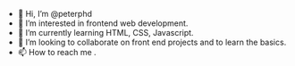 - 👋 Hi, I’m @peterphd
- 👀 I’m interested in frontend web development.
- 🌱 I’m currently learning HTML, CSS, Javascript.
- 💞️ I’m looking to collaborate on front end projects and to learn the basics.
- 📫 How to reach me .

<!---
peterphd/peterphd is a ✨ special ✨ repository because its `README.md` (this file) appears on your GitHub profile.
You can click the Preview link to take a look at your changes.
--->
